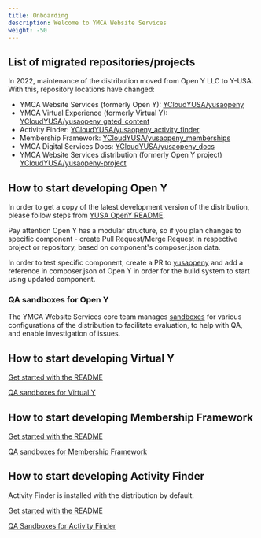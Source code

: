 ```yaml
---
title: Onboarding
description: Welcome to YMCA Website Services 
weight: -50
---
```


## List of migrated repositories/projects

In 2022, maintenance of the distribution moved from Open Y LLC to Y-USA. With this, repository locations have changed:

- YMCA Website Services (formerly Open Y):  [YCloudYUSA/yusaopeny](https://github.com/YCloudYUSA/yusaopeny)
- YMCA Virtual Experience (formerly Virtual Y): [YCloudYUSA/yusaopeny_gated_content](https://github.com/YCloudYUSA/yusaopeny_gated_content)
- Activity Finder: [YCloudYUSA/yusaopeny_activity_finder](https://github.com/YCloudYUSA/yusaopeny_activity_finder)
- Membership Framework: [YCloudYUSA/yusaopeny_memberships](https://github.com/YCloudYUSA/yusaopeny_memberships)
- YMCA Digital Services Docs: [YCloudYUSA/yusaopeny_docs](https://github.com/YCloudYUSA/yusaopeny_docs)
- YMCA Website Services distribution (formerly Open Y project) [YCloudYUSA/yusaopeny-project](https://github.com/YCloudYUSA/yusaopeny-project)

## How to start developing Open Y

In order to get a copy of the latest development version of the distribution, please follow steps from [YUSA OpenY README](https://github.com/YCloudYUSA/yusaopeny#latest-development-version-drupal-9-2x).

Pay attention Open Y has a modular structure, so if you plan changes to specific component - create Pull Request/Merge Request in respective project or repository, based on component's composer.json data.

In order to test specific component, create a PR to [yusaopeny](https://github.com/YCloudYUSA/yusaopeny/pulls) and add a reference in composer.json of Open Y in order for the build system to start using updated component.

### QA sandboxes for Open Y

The YMCA Website Services core team manages [sandboxes](../../wiki/sandboxes) for various configurations of the distribution to facilitate evaluation, to help with QA, and enable investigation of issues.

## How to start developing Virtual Y

[Get started with the README](https://github.com/YCloudYUSA/yusaopeny_gated_content#development)

[QA sandboxes for Virtual Y](../../wiki/sandboxes/#virtual-y-sandboxes)

## How to start developing Membership Framework

[Get started with the README](https://github.com/YCloudYUSA/yusaopeny_memberships#installation)

[QA sandboxes for Membership Framework](../../wiki/sandboxes/#membership-framework-sandboxes)

## How to start developing Activity Finder

Activity Finder is installed with the distribution by default.

[Get started with the README](https://github.com/YCloudYUSA/yusaopeny_activity_finder#open-y-activity-finder)

[QA Sandboxes for Activity Finder](../../wiki/sandboxes/#activity-finder-sandboxes)
